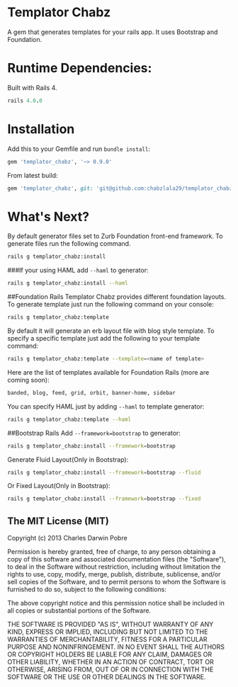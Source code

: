 # Templator Chabz

A gem that generates templates for your rails app. It uses Bootstrap and Foundation.

# Runtime Dependencies:
Built with Rails 4.
```ruby
rails 4.0.0
```

# Installation

Add this to your Gemfile and run ```bundle install```:

```ruby
gem 'templator_chabz', '~> 0.9.0'
```
From latest build:
  
```ruby
gem 'templator_chabz', git: 'git@github.com:chabzlala29/templator_chabz.git'
```

# What's Next?

By default generator files set to Zurb Foundation front-end framework. To generate files run the following command.
```bash
rails g templator_chabz:install  
```

###If your using HAML add ```--haml``` to generator:
```bash
rails g templator_chabz:install --haml
```
##Foundation Rails
Templator Chabz provides different foundation layouts. To generate template just run the following command on your console:

```bash
rails g templator_chabz:template
```
By default it will generate an erb layout file with blog style template. To specify a specific template just add the following to your template command:
```bash
rails g templator_chabz:template --template=<name of template>
```
Here are the list of templates available for Foundation Rails (more are coming soon):
```bash
banded, blog, feed, grid, orbit, banner-home, sidebar
```

You can specify HAML just by adding ```--haml``` to template generator:
```bash
rails g templator_chabz:template --haml
```

##Bootstrap Rails
Add ```--framework=bootstrap``` to generator:
```bash
rails g templator_chabz:install --framework=bootstrap
```

Generate Fluid Layout(Only in Bootstrap):
```bash
rails g templator_chabz:install --framework=bootstrap --fluid
```

Or Fixed Layout(Only in Bootstrap):
```bash
rails g templator_chabz:install --framework=bootstrap --fixed
```
## The MIT License (MIT)

Copyright (c) 2013 Charles Darwin Pobre

Permission is hereby granted, free of charge, to any person obtaining a copy of
this software and associated documentation files (the "Software"), to deal in
the Software without restriction, including without limitation the rights to
use, copy, modify, merge, publish, distribute, sublicense, and/or sell copies of
the Software, and to permit persons to whom the Software is furnished to do so,
subject to the following conditions:

The above copyright notice and this permission notice shall be included in all
copies or substantial portions of the Software.

THE SOFTWARE IS PROVIDED "AS IS", WITHOUT WARRANTY OF ANY KIND, EXPRESS OR
IMPLIED, INCLUDING BUT NOT LIMITED TO THE WARRANTIES OF MERCHANTABILITY, FITNESS
FOR A PARTICULAR PURPOSE AND NONINFRINGEMENT. IN NO EVENT SHALL THE AUTHORS OR
COPYRIGHT HOLDERS BE LIABLE FOR ANY CLAIM, DAMAGES OR OTHER LIABILITY, WHETHER
IN AN ACTION OF CONTRACT, TORT OR OTHERWISE, ARISING FROM, OUT OF OR IN
CONNECTION WITH THE SOFTWARE OR THE USE OR OTHER DEALINGS IN THE SOFTWARE.
